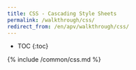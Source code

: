 ```yaml
---
title: CSS - Cascading Style Sheets
permalink: /walkthrough/css/
redirect_from: /en/apv/walkthrough/css/
---
```


* TOC
{:toc}

{% include /common/css.md %}